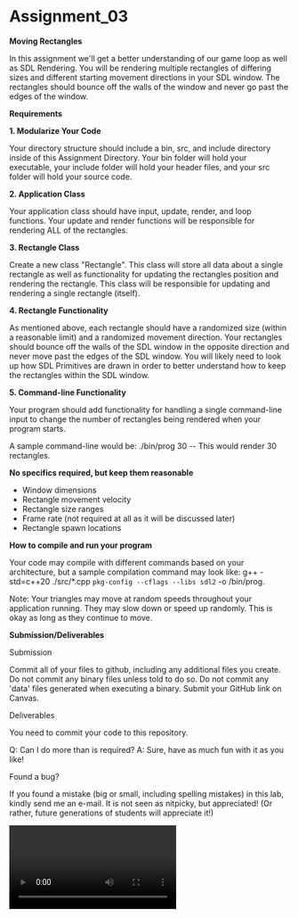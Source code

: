 # Assignment_03

**Moving Rectangles**

In this assignment we'll get a better understanding of our game loop as well as SDL Rendering. You will be rendering multiple rectangles of differing sizes and different starting movement directions in your SDL window. The rectangles should bounce off the walls of the window and never go past the edges of the window.

**Requirements**

**1. Modularize Your Code**

Your directory structure should include a bin, src, and include directory inside of this Assignment Directory. Your bin folder will hold your executable, your include folder will hold your header files, and your src folder will hold your source code.

**2. Application Class**

Your application class should have input, update, render, and loop functions. Your update and render functions will be responsible for rendering ALL of the rectangles.

**3. Rectangle Class**

Create a new class "Rectangle". This class will store all data about a single rectangle as well as functionality for updating the rectangles position and rendering the rectangle. This class will be responsible for updating and rendering a single rectangle (itself).

**4. Rectangle Functionality**

As mentioned above, each rectangle should have a randomized size (within a reasonable limit) and a randomized movement direction. Your rectangles should bounce off the walls of the SDL window in the opposite direction and never move past the edges of the SDL window. You will likely need to look up how SDL Primitives are drawn in order to better understand how to keep the rectangles within the SDL window.

**5. Command-line Functionality**

Your program should add functionality for handling a single command-line input to change the number of rectangles being rendered when your program starts.

A sample command-line would be: ./bin/prog 30 -- This would render 30 rectangles.

**No specifics required, but keep them reasonable**
* Window dimensions
* Rectangle movement velocity
* Rectangle size ranges
* Frame rate (not required at all as it will be discussed later)
* Rectangle spawn locations

**How to compile and run your program**

Your code may compile with different commands based on your architecture, but a sample compilation command may look like: g++ -std=c++20 ./src/*.cpp `pkg-config --cflags --libs sdl2` -o /bin/prog.

Note: Your triangles may move at random speeds throughout your application running. They may slow down or speed up randomly. This is okay as long as they continue to move.

**Submission/Deliverables**

Submission

Commit all of your files to github, including any additional files you create.
Do not commit any binary files unless told to do so.
Do not commit any 'data' files generated when executing a binary.
Submit your GitHub link on Canvas.

Deliverables

You need to commit your code to this repository.

Q: Can I do more than is required?
A: Sure, have as much fun with it as you like!

Found a bug?

If you found a mistake (big or small, including spelling mistakes) in this lab, kindly send me an e-mail. It is not seen as nitpicky, but appreciated! (Or rather, future generations of students will appreciate it!)

![](../Media/MovingRectangles.mov)
